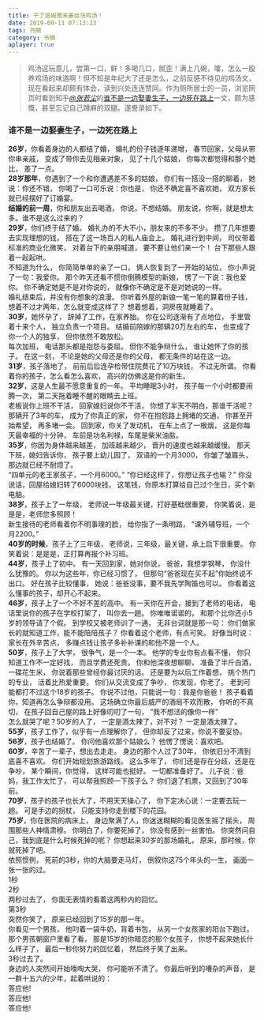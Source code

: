 ```yaml
---
title: 干了这碗葱末姜丝乌鸡汤！
date: 2019-09-11 07:13:23
tags: 书摘
category: 书摘
aplayer: true
---
```

> 鸡汤这玩意儿，尝第一口，鲜！多喝几口，腻歪！满上几碗，嚯，怎么一股养鸡场的味道啊！但不知是年纪大了还是怎么，之前反感不待见的鸡汤文，现在看起来却颇有体会，读到兴处连连赞同。作为厕所居士的一员，浏览网页时看到知乎[*@张若尘*](https://www.zhihu.com/people/zhang-ruo-chen-59/activities)的[谁不是一边娶妻生子，一边死在路上](https://zhuanlan.zhihu.com/p/28157039)一文，颇为感慨，甚至忘记自己蹲麻的双腿。遂誊录如下。

### 谁不是一边娶妻生子，一边死在路上

**26岁**，你看着身边的人都结了婚，
婚礼的份子钱逐年递增，
春节回家，父母从带你串亲戚，
变成了带你去见相亲对象，
见了十几个姑娘，
你每次都觉得和那个她比，
差了一点。<br>
**28岁那年**，你遇到了一个和你遭遇差不多的姑娘，
你们有一搭没一搭的聊着，
她说：你还不错，
你喝了一口可乐说：你也是，
你还不确定喜不喜欢她，
双方家长就已经摆好了订婚宴。<br>
**结婚的前一周**，你和朋友出去喝酒，
你说，不想结婚。
朋友说，你啊，就是想太多。谁不是这么过来的？<br>
**29岁**，你们终于结了婚。
婚礼办的不大不小，朋友来的不多不少。
攒了几年想要去实现理想的钱，
搭在了这一场百人的私人庙会上。
婚礼进行到中间，
司仪带着标准的商业化微笑，
对着台下的亲朋喊道，
要不要让他们亲一个！
台下那些人跟着一起起哄。<br>
不知道为什么，
你简简单单的亲了一口，
俩人恢复到了一开始的站位，
你小声说了一句：我爱你。
那个昨天还看不惯你倒腾模型的新娘，
愣了一下说：我也爱你。
你不确定她是不是对你说的，
就像你不确定是不是对她说的一样。<br>
婚礼结束后，并没有你想象的浪漫。
你听着外屋的新娘一笔一笔的算着份子钱，
想着不过才两年，怎么就变成这样了？
想着想着，洞房夜就睡着了。<br>
**30岁**，她怀孕了，
辞掉了工作，在家养胎。
你在公司逐渐有了点地位，
手里管着十来个人，
独立负责一个项目。
结婚前陪嫁的那辆20万左右的车，
也变成了你一个人的独享，
但你依然不敢放松。<br>
每次加班，
电话那头都是抱怨与委屈。
但你不能争辩什么，
谁让她怀了你的孩子。
在这一刻，
不论是她的父母还是你的父母，
都无条件的站在这一边。<br>
**31岁**，孩子落地了，
前前后后连孕检带住院费花了10万块钱，
不过无所谓。
你看着你的孩子，怎么看怎么喜欢，
高兴的仿佛这是你的新生。<br>
**32岁**，这是人生最不愿意重复的一年。
平均睡眠3小时，
孩子每一个小时都要闹腾一次，
第二天拖着睡不醒的眼睛去上班。<br>
老板说你上班不干活，
回家媳妇说你不干活，
你想了半天不明白，那谁干活呢？<br>
那辆开了3年的车，
成为了你真正的家，
你不在抱怨路上拥堵的交通，
你甚至开始希望，
再多堵一会。
回到家，你关了发动机，
在车上点了一根烟，
这是你每天最幸福的十分钟，
车前是功名利禄，车尾是柴米油盐。<br>
**35岁**，你因为身体越来越差，
加班越来越少，
晋升的速度也越来越缓慢。
那天下班，媳妇告诉你，
孩子要上幼儿园了，
双语的一个月3000，
你皱了皱眉头，那边就已经不耐烦了。<br>
“四单元的老王家孩子，一个月6000。”
“你已经这样了，你想让孩子也输？”
你没说话，回屋给媳妇转了6000块钱，
这笔钱，你原本打算给自己过个生日，买个新电脑。<br>
**38岁**，孩子上了一年级，
老师说一年级最关键，打好基础很重要，
你笑着说，是是是，老师您多照顾！<br>
新生接待的老师看着你不明事理的脸，
给你指了一条明路，
“课外辅导班，一个月2200。”<br>
**40岁的时候**，孩子上了三年级，
老师说，三年级，最关键，承上启下很重要。
你笑着说：是是是，正打算再报个补习班。<br>
**44岁**，孩子上了初中。
有一天回到家，她对你说，
爸爸，我想学钢琴，
你没什么犹豫的。
你以为这些年，你已经习惯了，
但那句“爸爸现在买不起”你始终说不出口。
好在孩子比较懂事，
她说：爸爸没事，要不我先学陶笛也可以。
你看着这么懂事的孩子，却开心不起来。<br>
**46岁**，孩子上了一个不好不差的高中。
有一天你在开会，接到了老师的电话，
电话里说你的孩子在学校打架了，
叫你去一趟。
你唯唯诺诺的，
和那个比你还小5岁的领导请了个假。
到学校又被老师训了一通，
无非台词就是那一句：
你们做家长的就知道工作，能不能陪陪孩子？
你看着这个老师，有点可笑。
好像当时说：
家长在外辛苦点，
多赚点钱让孩子多补补课的和他不是一个人。<br>
**50岁**，孩子上了大学，
很争气，是一个一本。
他学的专业你有点看不懂，
你只知道工作不一定好找，
而且学费还死贵。
你和他深夜想聊聊，
准备了半斤白酒，一碟花生米，
你说着那些曾经你最讨厌的话。
还是要为以后工作着想，
挑个热门的专业，
活着比热爱重要。
你们从交流变成了争吵，
你发现，你老了。
老到可能都打不过这个18岁的孩子。
你说不过他，只能说一句：我是你爸爸！
孩子看着你，知道再怎么争辩都没用。
这场确立你最后威严的酒局不欢而散，
你听的不真切，
在孩子回自己屋的路上好像叨叨了一句，
“我不想活的像你一样”<br>
怎么就哭了呢？50岁的人了，
一定是酒太辣了，对不对？
一定是酒太辣了。<br>
**55岁**，孩子工作了，似乎有一点理解你了，
但你却反了过来，你说不要妥协。<br>
**56岁**，孩子也结婚了。
你问他喜欢那个姑娘么？
他愣了愣说：喜欢吧。<br>
**60岁**，辛苦了一辈子，想出去走走。
身边的那个人过了30年，
你依旧分不清到底喜不喜欢。
你们开始规划旅游路线。
这么多年了，
你们还是存在分歧，还是在争吵，
某个瞬间，你觉得，
这样可能也挺好。
一切都准备好了。
儿子说：爸妈，我工作太忙了，
可以帮我照顾一下孩子么？
你们退了机票，又回到了30年前。<br>
**70岁**，孩子的孩子也长大了，不用天天操心了，
你下定决心说：一定要去玩一趟。
可是手边的拐杖，
只能支持你走到楼下的花园。<br>
**75岁**，你在医院的病床上，
身边聚满了人，你迷迷糊糊的看见医生摇了摇头，
周围那些人神情肃穆。
你明白了，你要死掉了，
你没有感到一丝害怕。
你突然问自己，我到底是什么时候死掉的呢？
你想起来30岁的那场婚礼，
原来，那时候，你就死掉了吧。<br>
依照惯例，
死前的3秒，你的大脑要走马灯，
倒叙你这75个年头的一生，
画面一张一张的过。<br>
1秒<br>
2秒<br>
两秒过去了，
你面无表情的看着这两秒内的回忆。<br>
第3秒<br>
突然你笑了，
原来已经回到了15岁的那一年。<br>
你看见一个男孩，
他叼着一袋牛奶，背着书包，
从另一个女孩家的阳台下跑过。
那个男孩朝窗户里看了看，
那是15岁的你暗恋的那个女孩子，
你想不起来她长什么样子了，
最后一秒你努力的回忆着，
然后终于笑了出来。<br>
3秒过去了。<br>
身边的人突然间开始嚎啕大哭，
你可能听不清了。
你最后听到的嘈杂的声音，
是一群十五六的少年，起着哄说的：<br>
答应他!<br>
答应他!<br>
答应他!<br>